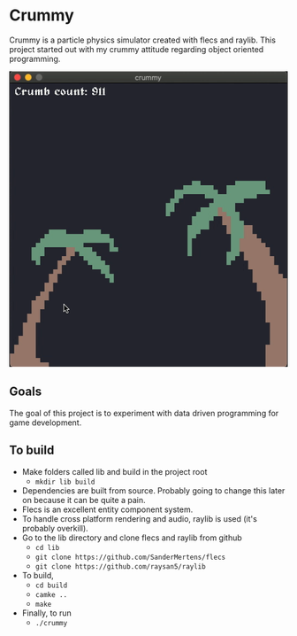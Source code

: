 # Crummy
Crummy is a particle physics simulator created with flecs and raylib. This project started out with my crummy attitude regarding object oriented programming.

<p align="center"><img src="https://github.com/alexjodonnell/crummy/blob/master/docs/paradise.gif" width="514" height="534" /></p>

## Goals
The goal of this project is to experiment with data driven programming for game development.

## To build 
- Make folders called lib and build in the project root
    - `mkdir lib build`
- Dependencies are built from source. Probably going to change this later on because it can be quite a pain.
- Flecs is an excellent entity component system.
- To handle cross platform rendering and audio, raylib is used (it's probably overkill).
- Go to the lib directory and clone flecs and raylib from github
    - `cd lib`
    - `git clone https://github.com/SanderMertens/flecs`
    - `git clone https://github.com/raysan5/raylib`
- To build,
    - `cd build`
    - `camke ..`
    - `make`
- Finally, to run
    - `./crummy`
